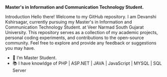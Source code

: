 **Master's in Information and Communication Technology Student.**

Introduction
Hello there! Welcome to my GitHub repository. I am Devanshi Kshirsagar, currently pursuing my Master's in Information and Communication Technology Student.
 at Veer Narmad South Gujarat University. This repository serves as a collection of my academic projects, personal coding experiments, and contributions to the open-source community. Feel free to explore and provide any feedback or suggestions you may have.

- 🌱 I’m Master Student.
- 📚 I have knowldge of PHP | ASP.NET | JAVA | JavaScript | MYSQL | SQL Server


